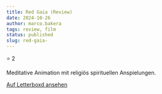 ```yaml
---
title: Red Gaia (Review)
date: 2024-10-26
author: marco.bakera
tags: review, film
status: published
slug: red-gaia-
---
```


⭐ 2

Meditative Animation mit religiös spirituellen Anspielungen.

[Auf Letterboxd ansehen](https://boxd.it/7EciM3)

